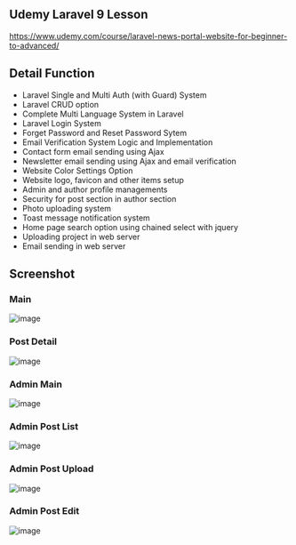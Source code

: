 ## Udemy Laravel 9 Lesson
https://www.udemy.com/course/laravel-news-portal-website-for-beginner-to-advanced/

## Detail Function
- Laravel Single and Multi Auth (with Guard) System
- Laravel CRUD option
- Complete Multi Language System in Laravel
- Laravel Login System
- Forget Password and Reset Password Sytem
- Email Verification System Logic and Implementation
- Contact form email sending using Ajax
- Newsletter email sending using Ajax and email verification
- Website Color Settings Option
- Website logo, favicon and other items setup
- Admin and author profile managements
- Security for post section in author section
- Photo uploading system
- Toast message notification system
- Home page search option using chained select with jquery
- Uploading project in web server
- Email sending in web server

## Screenshot

### Main
![image](https://user-images.githubusercontent.com/98267764/207819847-3b83f3d8-7939-4a3e-b1ab-bba742ba5766.png)

### Post Detail
![image](https://user-images.githubusercontent.com/98267764/207824630-0677b261-cb1b-44c5-b71c-175199f80e31.png)

### Admin Main
![image](https://user-images.githubusercontent.com/98267764/207823691-5ccda042-8106-4f23-a9b2-ac1531a5a037.png)

### Admin Post List 
![image](https://user-images.githubusercontent.com/98267764/207823854-6517bd7d-0629-4f90-9c03-14f57887d5ae.png)

### Admin Post Upload
![image](https://user-images.githubusercontent.com/98267764/207824501-2955b4f3-c64e-4564-a903-d9467f53b70c.png)

### Admin Post Edit
![image](https://user-images.githubusercontent.com/98267764/207824352-9b6ed39f-6f97-4043-97a3-202a9f147c81.png)
